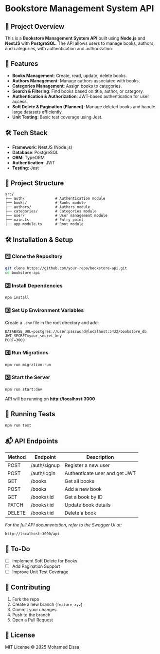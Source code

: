# Bookstore Management System API

## 📖 Project Overview
This is a **Bookstore Management System API** built using **Node.js** and **NestJS** with **PostgreSQL**. The API allows users to manage books, authors, and categories, with authentication and authorization.

## 🚀 Features
- **Books Management**: Create, read, update, delete books.
- **Authors Management**: Manage authors associated with books.
- **Categories Management**: Assign books to categories.
- **Search & Filtering**: Find books based on title, author, or category.
- **Authentication & Authorization**: JWT-based authentication for user access.
- **Soft Delete & Pagination (Planned)**: Manage deleted books and handle large datasets efficiently.
- **Unit Testing**: Basic test coverage using Jest.

## 🛠 Tech Stack
- **Framework**: NestJS (Node.js)
- **Database**: PostgreSQL
- **ORM**: TypeORM
- **Authentication**: JWT
- **Testing**: Jest

## 📂 Project Structure
```
src/
├── auth/              # Authentication module
├── books/             # Books module
├── authors/           # Authors module
├── categories/        # Categories module
├── user/              # User management module
├── main.ts            # Entry point
├── app.module.ts      # Root module
```

## 🛠 Installation & Setup
### 1️⃣ Clone the Repository
```sh
git clone https://github.com/your-repo/bookstore-api.git
cd bookstore-api
```

### 2️⃣ Install Dependencies
```sh
npm install
```

### 3️⃣ Set Up Environment Variables
Create a `.env` file in the root directory and add:
```
DATABASE_URL=postgres://user:password@localhost:5432/bookstore_db
JWT_SECRET=your_secret_key
PORT=3000
```

### 4️⃣ Run Migrations
```sh
npm run migration:run
```

### 5️⃣ Start the Server
```sh
npm run start:dev
```
API will be running on **http://localhost:3000**

## 🧪 Running Tests
```sh
npm run test
```

## 📬 API Endpoints
| Method | Endpoint              | Description |
|--------|----------------------|-------------|
| POST   | /auth/signup         | Register a new user |
| POST   | /auth/login          | Authenticate user and get JWT |
| GET    | /books               | Get all books |
| POST   | /books               | Add a new book |
| GET    | /books/:id           | Get a book by ID |
| PATCH  | /books/:id           | Update book details |
| DELETE | /books/:id           | Delete a book |

_For the full API documentation, refer to the Swagger UI at:_
```sh
http://localhost:3000/api
```

## 📌 To-Do
- [ ] Implement Soft Delete for Books
- [ ] Add Pagination Support
- [ ] Improve Unit Test Coverage

## 🤝 Contributing
1. Fork the repo
2. Create a new branch (`feature-xyz`)
3. Commit your changes
4. Push to the branch
5. Open a Pull Request

## 📜 License
MIT License © 2025 Mohamed Eissa
